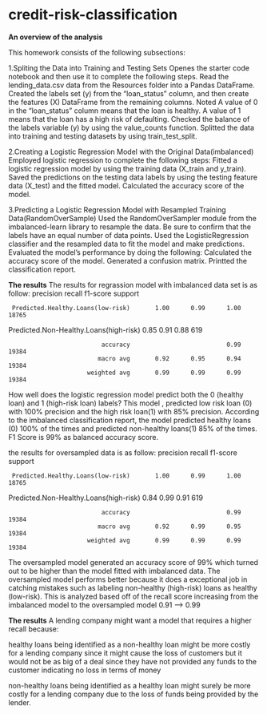 # credit-risk-classification

**An overview of the analysis**

This homework consists of the following subsections:

1.Spliting the Data into Training and Testing Sets
  Openes the starter code notebook and then use it to complete the following steps.
  Read the lending_data.csv data from the Resources folder into a Pandas DataFrame.
  Created the labels set (y) from the “loan_status” column, and then create the features (X) DataFrame from the remaining columns.
  Noted A value of 0 in the “loan_status” column means that the loan is healthy. A value of 1 means that the loan has a high risk of defaulting.
  Checked the balance of the labels variable (y) by using the value_counts function.
  Splitted the data into training and testing datasets by using train_test_split.

2.Creating a Logistic Regression Model with the Original Data(imbalanced)
  Employed logistic regression to complete the following steps:
  Fitted a logistic regression model by using the training data (X_train and y_train).
  Saved the predictions on the testing data labels by using the testing feature data (X_test) and the fitted model.
  Calculated the accuracy score of the model.
  

3.Predicting a Logistic Regression Model with Resampled Training Data(RandomOverSample)
  Used the RandomOverSampler module from the imbalanced-learn library to resample the data. Be sure to confirm that the labels have an equal number of data points.
  Used the LogisticRegression classifier and the resampled data to fit the model and make predictions.
  Evaluated the model’s performance by doing the following:
  Calculated the accuracy score of the model.
  Generated a confusion matrix.
  Printted the classification report.

**The results**
The results for regrassion model with imbalanced data set is as follow:
                                        precision    recall  f1-score   support

     Predicted.Healthy.Loans(low-risk)       1.00      0.99      1.00     18765
Predicted.Non-Healthy.Loans(high-risk)       0.85      0.91      0.88       619

                              accuracy                           0.99     19384
                             macro avg       0.92      0.95      0.94     19384
                          weighted avg       0.99      0.99      0.99     19384

How well does the logistic regression model predict both the 0 (healthy loan) and 1 (high-risk loan) labels?
This model , predicted low risk loan (0) with 100% precision and the high risk loan(1) with 85% precision.
According to the imbalanced classification report, the model predicted healthy loans (0) 100% of the times and predicted non-healthy loans(1) 85% of the times.
F1 Score is 99% as balanced accuracy score.

the results for oversampled data is as follow:
                                        precision    recall  f1-score   support

     Predicted.Healthy.Loans(low-risk)       1.00      0.99      1.00     18765
Predicted.Non-Healthy.Loans(high-risk)       0.84      0.99      0.91       619

                              accuracy                           0.99     19384
                             macro avg       0.92      0.99      0.95     19384
                          weighted avg       0.99      0.99      0.99     19384

The oversampled model generated an accuracy score of 99% which turned out to be higher than the model fitted with imbalanced data. The oversampled model performs better because it does a exceptional job in catching mistakes such as labeling non-healthy (high-risk) loans as healthy (low-risk). This is analyzed based off of the recall score increasing from the imbalanced model to the oversampled model 0.91 --> 0.99

**The results**
A lending company might want a model that requires a higher recall because:

healthy loans being identified as a non-healthy loan might be more costly for a lending company since it might cause the loss of customers but it would not be as big of a deal since they have not provided any funds to the customer indicating no loss in terms of money

non-healthy loans being identified as a healthy loan might surely be more costly for a lending company due to the loss of funds being provided by the lender.
